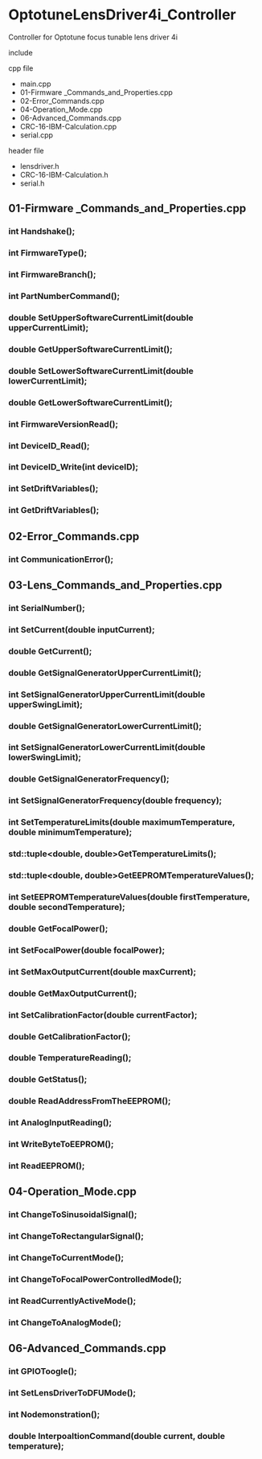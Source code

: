 # OptotuneLensDriver4i_Controller
Controller for Optotune focus tunable lens driver 4i

include 

cpp file
- main.cpp
- 01-Firmware _Commands_and_Properties.cpp
- 02-Error_Commands.cpp
- 04-Operation_Mode.cpp
- 06-Advanced_Commands.cpp
- CRC-16-IBM-Calculation.cpp
- serial.cpp


header file
- lensdriver.h
- CRC-16-IBM-Calculation.h
- serial.h



## 01-Firmware _Commands_and_Properties.cpp
### int		Handshake();

### int		FirmwareType();

### int		FirmwareBranch();

### int		PartNumberCommand();

### double	SetUpperSoftwareCurrentLimit(double upperCurrentLimit);
### double	GetUpperSoftwareCurrentLimit();
### double	SetLowerSoftwareCurrentLimit(double lowerCurrentLimit);
### double	GetLowerSoftwareCurrentLimit();
### int		FirmwareVersionRead();
### int		DeviceID_Read();
### int		DeviceID_Write(int deviceID);
### int		SetDriftVariables();
### int		GetDriftVariables();

## 02-Error_Commands.cpp
### int CommunicationError();

## 03-Lens_Commands_and_Properties.cpp
### int		SerialNumber();
### int		SetCurrent(double inputCurrent);
### double	GetCurrent();
### double	GetSignalGeneratorUpperCurrentLimit();
### int		SetSignalGeneratorUpperCurrentLimit(double upperSwingLimit);
### double	GetSignalGeneratorLowerCurrentLimit();
### int		SetSignalGeneratorLowerCurrentLimit(double lowerSwingLimit);
### double	GetSignalGeneratorFrequency();
### int		SetSignalGeneratorFrequency(double frequency);
### int		SetTemperatureLimits(double maximumTemperature, double minimumTemperature);
### std::tuple<double, double>GetTemperatureLimits();
### std::tuple<double, double>GetEEPROMTemperatureValues();
### int		SetEEPROMTemperatureValues(double firstTemperature, double secondTemperature);
### double	GetFocalPower();
### int		SetFocalPower(double focalPower);
### int		SetMaxOutputCurrent(double maxCurrent);
### double	GetMaxOutputCurrent();
### int		SetCalibrationFactor(double currentFactor);
### double	GetCalibrationFactor();
### double	TemperatureReading();
### double	GetStatus();
### double	ReadAddressFromTheEEPROM();
### int		AnalogInputReading();
### int		WriteByteToEEPROM();
### int		ReadEEPROM();

## 04-Operation_Mode.cpp
### int ChangeToSinusoidalSignal();
### int ChangeToRectangularSignal();
### int ChangeToCurrentMode();
### int ChangeToFocalPowerControlledMode();
### int ReadCurrentlyActiveMode();
### int ChangeToAnalogMode();

## 06-Advanced_Commands.cpp
### int GPIOToogle();
### int SetLensDriverToDFUMode();
### int Nodemonstration();
### double InterpoaltionCommand(double current, double temperature);

